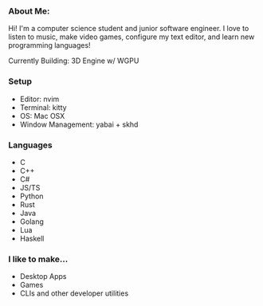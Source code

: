 ### About Me:
Hi! I'm a computer science student and junior software engineer. I love to listen to music, make video games, configure my text editor, and learn new programming languages!

Currently Building: 3D Engine w/ WGPU

### Setup
- Editor: nvim
- Terminal: kitty
- OS: Mac OSX
- Window Management: yabai + skhd

### Languages
- C
- C++
- C#
- JS/TS
- Python
- Rust
- Java
- Golang
- Lua
- Haskell

### I like to make...
- Desktop Apps
- Games
- CLIs and other developer utilities
